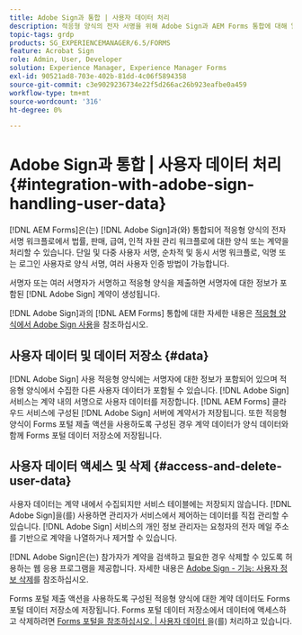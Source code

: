 ```yaml
---
title: Adobe Sign과 통합 | 사용자 데이터 처리
description: 적응형 양식의 전자 서명을 위해 Adobe Sign과 AEM Forms 통합에 대해 알아봅니다. 다양한 워크플로우에 대한 여러 서명 옵션을 지원합니다.
topic-tags: grdp
products: SG_EXPERIENCEMANAGER/6.5/FORMS
feature: Acrobat Sign
role: Admin, User, Developer
solution: Experience Manager, Experience Manager Forms
exl-id: 90521ad8-703e-402b-81dd-4c06f5894358
source-git-commit: c3e9029236734e22f5d266ac26b923eafbe0a459
workflow-type: tm+mt
source-wordcount: '316'
ht-degree: 0%

---
```


# Adobe Sign과 통합 | 사용자 데이터 처리 {#integration-with-adobe-sign-handling-user-data}

[!DNL AEM Forms]은(는) [!DNL  Adobe Sign]과(와) 통합되어 적응형 양식의 전자 서명 워크플로에서 법률, 판매, 급여, 인적 자원 관리 워크플로에 대한 양식 또는 계약을 처리할 수 있습니다. 단일 및 다중 사용자 서명, 순차적 및 동시 서명 워크플로, 익명 또는 로그인 사용자로 양식 서명, 여러 사용자 인증 방법이 가능합니다.

서명자 또는 여러 서명자가 서명하고 적응형 양식을 제출하면 서명자에 대한 정보가 포함된 [!DNL Adobe Sign] 계약이 생성됩니다.

[!DNL Adobe Sign]과의 [!DNL AEM Forms] 통합에 대한 자세한 내용은 [적응형 양식에서 Adobe Sign 사용](/help/forms/using/working-with-adobe-sign.md)을 참조하십시오.

## 사용자 데이터 및 데이터 저장소 {#data}

[!DNL Adobe Sign] 사용 적응형 양식에는 서명자에 대한 정보가 포함되어 있으며 적응형 양식에서 수집한 다른 사용자 데이터가 포함될 수 있습니다. [!DNL Adobe Sign] 서비스는 계약 내의 서명으로 사용자 데이터를 저장합니다. [!DNL AEM Forms] 클라우드 서비스에 구성된 [!DNL Adobe Sign] 서버에 계약서가 저장됩니다. 또한 적응형 양식이 Forms 포털 제출 액션을 사용하도록 구성된 경우 계약 데이터가 양식 데이터와 함께 Forms 포털 데이터 저장소에 저장됩니다.

## 사용자 데이터 액세스 및 삭제 {#access-and-delete-user-data}

사용자 데이터는 계약 내에서 수집되지만 서비스 테이블에는 저장되지 않습니다. [!DNL Adobe Sign]을(를) 사용하면 관리자가 서비스에서 제어하는 데이터를 직접 관리할 수 있습니다. [!DNL Adobe Sign] 서비스의 개인 정보 관리자는 요청자의 전자 메일 주소를 기반으로 계약을 나열하거나 제거할 수 있습니다.

[!DNL Adobe Sign]은(는) 참가자가 계약을 검색하고 필요한 경우 삭제할 수 있도록 허용하는 웹 응용 프로그램을 제공합니다. 자세한 내용은 [Adobe Sign - 기능: 사용자 정보 삭제](https://helpx.adobe.com/sign/help/adobesign_gdpr_user_deletion.html)를 참조하십시오.

Forms 포털 제출 액션을 사용하도록 구성된 적응형 양식에 대한 계약 데이터도 Forms 포털 데이터 저장소에 저장됩니다. Forms 포털 데이터 저장소에서 데이터에 액세스하고 삭제하려면 [Forms 포털을 참조하십시오. | 사용자 데이터 ](/help/forms/using/forms-portal-handling-user-data.md)을(를) 처리하고 있습니다.
